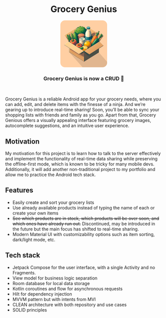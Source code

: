 <h1 align="center" line-height:1"><b>Grocery Genius</b></h1>

<div align="center">
  <img alt="Grocery Genious logo" src="images/app_logo_rounded_corners.png" height="150px">
</div>

<h3 align="center" line-height:1"><b>Grocery Genius is now a CRUD 🎉</b></h3>

<br />

Grocery Genius is a reliable Android app for your grocery needs, where you can add, edit, and delete items with the finesse of a ninja. And we’re gearing up to introduce real-time sharing! Soon, you’ll be able to sync your shopping lists with friends and family as you go. Apart from that, Grocery Genious offers a visually appealing interface featuring grocery images, autocomplete suggestions, and an intuitive user experience.

## Motivation

My motivation for this project is to learn how to talk to the server effectively and implement the functionality of real-time data sharing while preserving the offline-first mode, which is known to be tricky for many mobile devs. Additionally, it will add another non-traditional project to my portfolio and allow me to practice the Android tech stack. 

## Features

- Easily create and sort your grocery lists
- Use already available products instead of typing the name of each or create your own items
- ~~See which products are in stock, which products will be over soon, and which ones have already run out.~~ Discontinued, may be introduced in the future but the main focus has shifted to real-time sharing.
- Modern Material UI with customizability options such as item sorting, dark/light mode, etc.

## Tech stack

- Jetpack Compose for the user interface, with a single Activity and no Fragments.
- View model for business logic separation
- Room database for local data storage
- Kotlin coroutines and flow for asynchronous requests
- Hilt for dependency injection
- MVVM pattern but with intents from MVI
- CLEAN architecture with both repository and use cases
- SOLID principles
